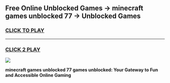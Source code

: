 
## Free Online Unblocked Games → minecraft games unblocked 77 → Unblocked Games
<h3>
<a href="https://premium.freeplayer.one?title=minecraft_games_unblocked_77&ref=21F">CLICK TO PLAY</a></h3>
<hr>

<h3>
<a href="https://premium.freeplayer.one?title=minecraft_games_unblocked_77&ref=21F">CLICK 2 PLAY</a>
  
</h3>

<a href="https://premium.freeplayer.one?title=minecraft_games_unblocked_77&ref=21F/"><img src="https://clearcache.store/games.png"></a>


**minecraft games unblocked 77 games unblocked: Your Gateway to Fun and Accessible Online Gaming**

